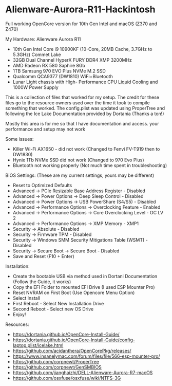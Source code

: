 # Alienware-Aurora-R11-Hackintosh
 Full working OpenCore version for 10th Gen Intel and macOS (Z370 and Z470)
 
My Hardware: Alienware Aurora R11
 - 10th Gen Intel Core i9 10900KF (10-Core, 20MB Cache, 3.7GHz to 5.3GHz) Commet Lake
 - 32GB Dual Channel HyperX FURY DDR4 XMP 3200MHz 
 - AMD Radeon RX 580 Saphire 8Gb 
 - 1TB Samsung 970 EVO Plus NVMe M.2 SSD 
 - Qualcomm QCA9377 (DW1810) WiFi+Bluetooth
 - Lunar Light chassis with High- Performance CPU Liquid Cooling and 1000W Power Supply
 
This is a collection of files that worked for my setup. The credit for these files go to the resource owners used over the time it took to compile something that worked. 
The config.plist was updated using ProperTree and following the Ice Lake Documentation provided by Dortania (Thanks a ton!)

Mostly this area is for me so that I have documentation and access. your performance and setup may not work
 
Some issues:
  - Killer Wi-Fi AX1650 - did not work (Changed to Fenvi FV-T919 then to DW1830)
  - Hynix 1Tb NVMe SSD did not work (Changed to 970 Evo Plus)
  - Bluetooth not working properly (Not much time spent in troubleshooting)
  
BIOS Settings: (These are my current settings, yours may be different)
 - Reset to Optimized Defaults
 - Advanced -> PCIe Resizable Base Address Register - Disabled
 - Advanced -> Power Options -> Deep Sleep Control - Disabled
 - Advanced -> Power Options -> USB PowerShare (S4/S5) - Disabled
 - Advanced -> Performance Options -> Overclocking Feature - Enabled
 - Advanced -> Performance Options -> Core Overclocking Level - OC LV 2
 - Advanced -> Performance Options -> XMP Memory - XMP1
 - Security -> Absolute - Disabled
 - Security -> Firmware TPM - Disabled
 - Security -> Windows SMM Security Mitigations Table (WSMT) - Disabled
 - Security -> Secure Boot -> Secure Boot - Disabled
 - Save and Reset (F10 + Enter)
 
Installation:
 - Create the bootable USB via method used in Dortani Documentation (Follow the Guide, it works)
 - Copy the EFI Folder to mounted EFI Drive (I used ESP Mounter Pro)
 - Reset NVRAM on First Boot (Use Opencore Menu Option)
 - Select Install <OS You Are Installing>
 - First Reboot - Select New Installation Drive
 - Second Reboot - Select new OS Drive
 - Enjoy!
 
Resources:
 - https://dortania.github.io/OpenCore-Install-Guide/
 - https://dortania.github.io/OpenCore-Install-Guide/config-laptop.plist/icelake.html
 - https://github.com/acidanthera/OpenCorePkg/releases/
 - https://www.insanelymac.com/forum/files/file/566-esp-mounter-pro/
 - https://github.com/corpnewt/ProperTree
 - https://github.com/corpnewt/GenSMBIOS
 - https://github.com/jianghaizhi/DELL-Alienware-Aurora-R7-macOS
 - https://github.com/osxfuse/osxfuse/wiki/NTFS-3G
